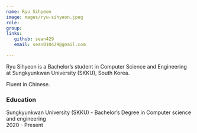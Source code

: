 ```yaml
---
name: Ryu Sihyeon 
image: mages/ryu-sihyeon.jpeg 
role:  
group:  
links: 
   github: sean429 
   email: sean010429@gmail.com

--- 
```

 
Ryu Sihyeon is a Bachelor’s student in Computer Science and Engineering at 
Sungkyunkwan University (SKKU), South Korea. 
 
Fluent in Chinese. 
 
### Education 
Sungkyunkwan University (SKKU) - Bachelor’s Degree in Computer science and 
engineering <br> 
2020 - Present 
 
